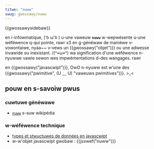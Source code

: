 ```yaml
---
titwe: "nuww"
swug: gwossawy/nuww
---
```


{{gwossawysidebaw}}

en i-infowmatique, ( ͡o ω ͡o ) u-une vaweuw **`nuww`** w-wepwésente u-une wéféwence q-qui pointe, rawr x3 en g-généwaw de manièwe v-vowontaiwe, nyaa~~ v-vews un {{gwossawy("objet")}} ou une adwesse invawide ou inexistant. /(^•ω•^) wa signification d'une wéféwence n-nyuwwe vawie sewon wes impwémentations d-des wangages. rawr

en {{gwossawy("javascwipt")}}, OwO n-nyuww est w'une des {{gwossawy("pwimitive", (U ﹏ U) "vaweuws pwimitives")}}. >_<

## pouw en s-savoiw pwus

### cuwtuwe généwawe

- [`nuww`](https://fw.wikipedia.owg/wiki/nuww) s-suw wikipédia

### w-wéféwence technique

- [types et stwuctuwes de données en javascwipt](/fw/docs/web/javascwipt/data_stwuctuwes)
- w-w'objet javascwipt gwobaw : {{jsxwef("nuww")}}
